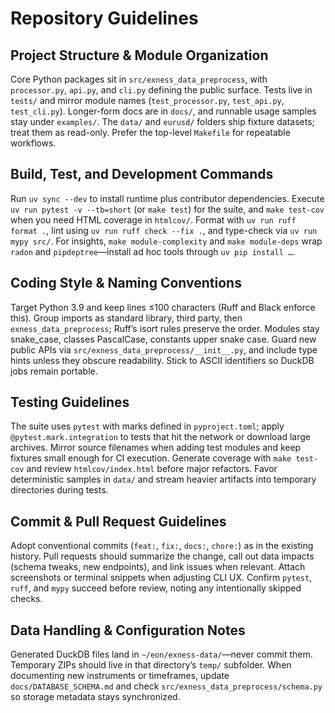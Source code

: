 # Repository Guidelines

## Project Structure & Module Organization

Core Python packages sit in `src/exness_data_preprocess`, with `processor.py`, `api.py`, and `cli.py` defining the public surface. Tests live in `tests/` and mirror module names (`test_processor.py`, `test_api.py`, `test_cli.py`). Longer-form docs are in `docs/`, and runnable usage samples stay under `examples/`. The `data/` and `eurusd/` folders ship fixture datasets; treat them as read-only. Prefer the top-level `Makefile` for repeatable workflows.

## Build, Test, and Development Commands

Run `uv sync --dev` to install runtime plus contributor dependencies. Execute `uv run pytest -v --tb=short` (or `make test`) for the suite, and `make test-cov` when you need HTML coverage in `htmlcov/`. Format with `uv run ruff format .`, lint using `uv run ruff check --fix .`, and type-check via `uv run mypy src/`. For insights, `make module-complexity` and `make module-deps` wrap `radon` and `pipdeptree`—install ad hoc tools through `uv pip install …`.

## Coding Style & Naming Conventions

Target Python 3.9 and keep lines ≤100 characters (Ruff and Black enforce this). Group imports as standard library, third party, then `exness_data_preprocess`; Ruff’s isort rules preserve the order. Modules stay snake_case, classes PascalCase, constants upper snake case. Guard new public APIs via `src/exness_data_preprocess/__init__.py`, and include type hints unless they obscure readability. Stick to ASCII identifiers so DuckDB jobs remain portable.

## Testing Guidelines

The suite uses `pytest` with marks defined in `pyproject.toml`; apply `@pytest.mark.integration` to tests that hit the network or download large archives. Mirror source filenames when adding test modules and keep fixtures small enough for CI execution. Generate coverage with `make test-cov` and review `htmlcov/index.html` before major refactors. Favor deterministic samples in `data/` and stream heavier artifacts into temporary directories during tests.

## Commit & Pull Request Guidelines

Adopt conventional commits (`feat:`, `fix:`, `docs:`, `chore:`) as in the existing history. Pull requests should summarize the change, call out data impacts (schema tweaks, new endpoints), and link issues when relevant. Attach screenshots or terminal snippets when adjusting CLI UX. Confirm `pytest`, `ruff`, and `mypy` succeed before review, noting any intentionally skipped checks.

## Data Handling & Configuration Notes

Generated DuckDB files land in `~/eon/exness-data/`—never commit them. Temporary ZIPs should live in that directory’s `temp/` subfolder. When documenting new instruments or timeframes, update `docs/DATABASE_SCHEMA.md` and check `src/exness_data_preprocess/schema.py` so storage metadata stays synchronized.
